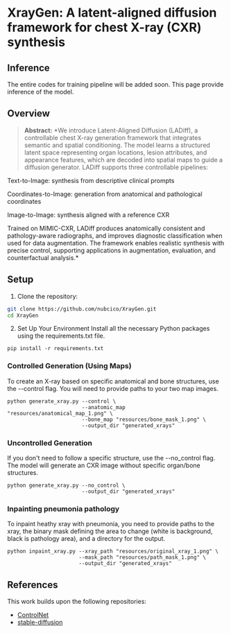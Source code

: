 # XrayGen: A latent-aligned diffusion framework for chest X-ray (CXR) synthesis

## Inference

The entire codes for training pipeline will be added soon. This page provide inference of the model.

## Overview

> **Abstract:** *We introduce Latent-Aligned Diffusion (LADiff), a controllable chest X-ray generation framework that integrates semantic and spatial conditioning. The model learns a structured latent space representing organ locations, lesion attributes, and appearance features, which are decoded into spatial maps to guide a diffusion generator. LADiff supports three controllable pipelines:

Text-to-Image: synthesis from descriptive clinical prompts

Coordinates-to-Image: generation from anatomical and pathological coordinates

Image-to-Image: synthesis aligned with a reference CXR

Trained on MIMIC-CXR, LADiff produces anatomically consistent and pathology-aware radiographs, and improves diagnostic classification when used for data augmentation. The framework enables realistic synthesis with precise control, supporting applications in augmentation, evaluation, and counterfactual analysis.* 

## Setup

1. Clone the repository:

```bash
git clone https://github.com/nubcico/XrayGen.git
cd XrayGen
```

2. Set Up Your Environment
Install all the necessary Python packages using the requirements.txt file.

```
pip install -r requirements.txt
```

### Controlled Generation (Using Maps)
To create an X-ray based on specific anatomical and bone structures, use the --control flag. You will need to provide paths to your two map images.

```
python generate_xray.py --control \
                        --anatomic_map "resources/anatomical_map_1.png" \
                        --bone_map "resources/bone_mask_1.png" \
                        --output_dir "generated_xrays"
```

### Uncontrolled Generation
If you don't need to follow a specific structure, use the --no_control flag. The model will generate an CXR image without specific organ/bone structures.

```
python generate_xray.py --no_control \
                        --output_dir "generated_xrays"
```

### Inpainting pneumonia pathology
To inpaint heathy xray with pneumonia, you need to provide paths to the xray, the binary mask defining the area to change (white is background, black is pathology area), and a directory for the output.
```
python inpaint_xray.py --xray_path "resources/original_xray_1.png" \
                       --mask_path "resources/path_mask_1.png" \
                       --output_dir "generated_xrays"
```

## References

This work builds upon the following repositories:

- [ControlNet](https://github.com/lllyasviel/ControlNet)
- [stable-diffusion](https://github.com/CompVis/stable-diffusion/)
